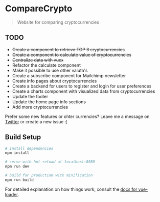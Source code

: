 # CompareCrypto

> Website for comparing cryptocurrencies

## TODO

 * ~~Create a component to retrieve TOP 3 cryptocurrencies~~
 * ~~Create a component to calculate value of cryptocurrencies~~
 * ~~Centralize data with vuex~~ 
 * Refactor the calculate component
 * Make it possible to use other valuta's
 * Create a subscribe component for Mailchimp newsletter
 * Create info pages about cryptocurrencies
 * Create a backend for users to register and login for user preferences
 * Create a charts component with visualized data from cryptocurrencies
 * Update the footer
 * Update the home page info sections
 * Add more cryptocurrencies

Prefer some new features or ohter currencies? Leave me a message on [Twitter](https://twitter.com/glenngijsberts) or create a new issue :)

## Build Setup

``` bash
# install dependencies
npm install

# serve with hot reload at localhost:8080
npm run dev

# build for production with minification
npm run build
```

For detailed explanation on how things work, consult the [docs for vue-loader](http://vuejs.github.io/vue-loader).
